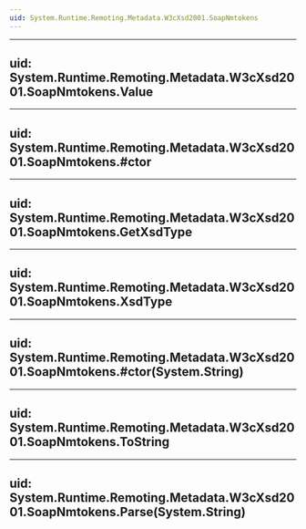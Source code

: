 ```yaml
---
uid: System.Runtime.Remoting.Metadata.W3cXsd2001.SoapNmtokens
---
```


---
uid: System.Runtime.Remoting.Metadata.W3cXsd2001.SoapNmtokens.Value
---

---
uid: System.Runtime.Remoting.Metadata.W3cXsd2001.SoapNmtokens.#ctor
---

---
uid: System.Runtime.Remoting.Metadata.W3cXsd2001.SoapNmtokens.GetXsdType
---

---
uid: System.Runtime.Remoting.Metadata.W3cXsd2001.SoapNmtokens.XsdType
---

---
uid: System.Runtime.Remoting.Metadata.W3cXsd2001.SoapNmtokens.#ctor(System.String)
---

---
uid: System.Runtime.Remoting.Metadata.W3cXsd2001.SoapNmtokens.ToString
---

---
uid: System.Runtime.Remoting.Metadata.W3cXsd2001.SoapNmtokens.Parse(System.String)
---
